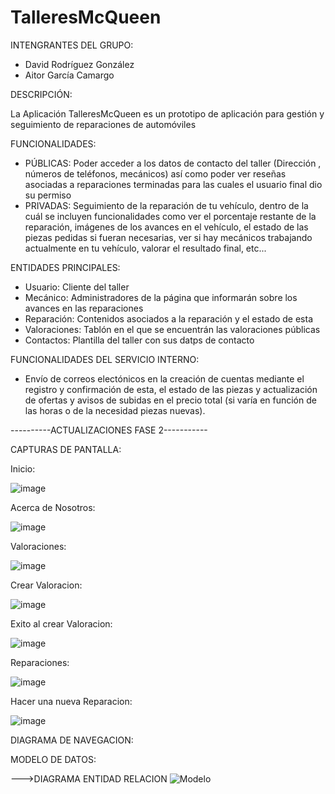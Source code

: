 # TalleresMcQueen

INTENGRANTES DEL GRUPO:
 - David Rodríguez González
 - Aitor García Camargo
 
DESCRIPCIÓN:

La Aplicación TalleresMcQueen es un prototipo de aplicación para gestión y seguimiento de reparaciones de automóviles

FUNCIONALIDADES:
 - PÚBLICAS: Poder acceder a los datos de contacto del taller (Dirección , números de teléfonos, mecánicos) así como poder ver reseñas asociadas a reparaciones terminadas para las cuales el usuario final dio su permiso
 - PRIVADAS: Seguimiento de la reparación de tu vehículo, dentro de la cuál se incluyen funcionalidades como ver el porcentaje restante de la reparación, imágenes de los avances en el vehículo, el estado de las piezas pedidas si fueran necesarias, ver si hay mecánicos trabajando actualmente en tu vehículo, valorar el resultado final, etc...

ENTIDADES PRINCIPALES:
  - Usuario: Cliente del taller
  - Mecánico: Administradores de la página que informarán sobre los avances en las reparaciones
  - Reparación: Contenidos asociados a la reparación y el estado de esta
  - Valoraciones: Tablón en el que se encuentrán las valoraciones públicas
  - Contactos: Plantilla del taller con sus datps de contacto
 
FUNCIONALIDADES DEL SERVICIO INTERNO:
 - Envío de correos electónicos en la creación de cuentas mediante el registro y confirmación de esta, el estado de las piezas y actualización de ofertas y avisos de subidas en el precio total (si varía en función de las horas o de la necesidad piezas nuevas).

----------ACTUALIZACIONES FASE 2-----------

CAPTURAS DE PANTALLA:

Inicio:

![image](https://user-images.githubusercontent.com/119364189/221829431-bf40cf87-82f7-4c8d-98fb-4532b7b9f006.png)

Acerca de Nosotros:

![image](https://user-images.githubusercontent.com/119364189/221829730-97354276-e215-4485-b958-5026b63eeac2.png)


Valoraciones:

![image](https://user-images.githubusercontent.com/119364189/221829268-bda26fd3-63c3-4a82-aedf-2f737af95391.png)
  
  Crear Valoracion:
  
  ![image](https://user-images.githubusercontent.com/119364189/221829974-a3d9ba20-e952-4306-986a-57eecb4328ee.png)

  Exito al crear Valoracion:
  
  ![image](https://user-images.githubusercontent.com/119364189/221830119-1295963e-e550-44ef-9d23-5f74670f7232.png)

Reparaciones:

![image](https://user-images.githubusercontent.com/119364189/221830279-4652a52b-06e0-4d9e-b954-921dca5a9deb.png)

  Hacer una nueva Reparacion:
  
  ![image](https://user-images.githubusercontent.com/119364189/221830421-0ed25c80-735b-461e-8a32-9802de2e1678.png)

DIAGRAMA DE NAVEGACION:

MODELO DE DATOS:
 
 --->DIAGRAMA ENTIDAD RELACION
 ![Modelo](https://user-images.githubusercontent.com/123817881/221811846-f557af82-69d2-4278-9ab9-7c29493e3325.png)

